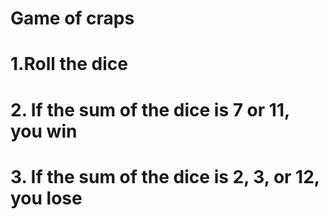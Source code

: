# Game of craps
# 1.Roll the dice
# 2. If the sum of the dice is 7 or 11, you win
# 3. If the sum of the dice is 2, 3, or 12, you lose
